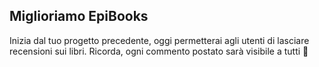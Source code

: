 ## Miglioriamo EpiBooks

Inizia dal tuo progetto precedente, oggi permetterai agli utenti di lasciare recensioni sui libri.
Ricorda, ogni commento postato sarà visibile a tutti 🙂
